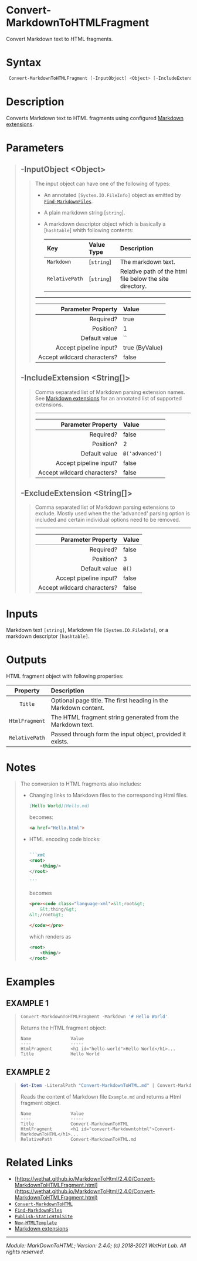 ﻿# Convert-MarkdownToHTMLFragment

Convert Markdown text to HTML fragments.

# Syntax
```PowerShell
 Convert-MarkdownToHTMLFragment [-InputObject] <Object> [-IncludeExtension] <String[]> [-ExcludeExtension] <String[]>  [<CommonParameters>] 
```


# Description


Converts Markdown text to HTML fragments using configured
[Markdown extensions](about_MarkdownToHTML.md#supported-markdown-extensions).





# Parameters

<blockquote>



## -InputObject \<Object\>

<blockquote>

The input object can have one of the following of types:
* An annotated `[System.IO.FileInfo]` object as emitted by [`Find-MarkdownFiles`](Find-MarkdownFiles.md).
* A plain markdown string [`string`].
* A markdown descriptor object which is basically a [`hashtable`] whith following contents:

  | Key            | Value Type | Description                                              |
  | :------------- | :--------- | :------------------------------------------------------- |
  | `Markdown`     | [`string`] | The markdown text.                                       |
  | `RelativePath` | [`string`] | Relative path of the html file below the site directory. |

---

Parameter Property         | Value
--------------------------:|:----------
Required?                  | true
Position?                  | 1
Default value              | ``
Accept pipeline input?     | true (ByValue)
Accept wildcard characters?| false

</blockquote>
 

## -IncludeExtension \<String[]\>

<blockquote>

Comma separated list of Markdown parsing extension names.
See [Markdown extensions](about_MarkdownToHTML.md#supported-markdown-extensions)
for an annotated list of supported extensions.

---

Parameter Property         | Value
--------------------------:|:----------
Required?                  | false
Position?                  | 2
Default value              | `@('advanced')`
Accept pipeline input?     | false
Accept wildcard characters?| false

</blockquote>
 

## -ExcludeExtension \<String[]\>

<blockquote>

Comma separated list of Markdown parsing extensions to exclude.
Mostly used when the the 'advanced' parsing option is included and
certain individual options need to be removed.

---

Parameter Property         | Value
--------------------------:|:----------
Required?                  | false
Position?                  | 3
Default value              | `@()`
Accept pipeline input?     | false
Accept wildcard characters?| false

</blockquote>


</blockquote>


# Inputs
Markdown text `[string]`, Markdown file `[System.IO.FileInfo]`,
or a markdown descriptor `[hashtable]`.


# Outputs
HTML fragment object with following properties:

| Property       | Description                                                     |
| :------------: | :-------------------------------------------------------------- |
| `Title`        | Optional page title. The first heading in the Markdown content. |
| `HtmlFragment` | The HTML fragment string generated from the Markdown text.      |
| `RelativePath` | Passed through form the input object, provided it exists.       |

# Notes

<blockquote>

The conversion to HTML fragments also includes:

* Changing links to Markdown files to the corresponding Html files.

  ~~~ Markdown
  [Hello World](Hello.md)
  ~~~

  becomes:

  ~~~ html
  <a href="Hello.html">
  ~~~

* HTML encoding code blocks:

  ~~~ Markdown

  ```xml
  <root>
      <thing/>
  </root>

  ```
  ~~~

  becomes

  ~~~ HTML
  <pre><code class="language-xml">&lt;root&gt;
      &lt;thing/&gt;
  &lt;/root&gt;

  </code></pre>
  ~~~

  which renders as

  ```xml
  <root>
      <thing/>
  </root>

  ```

</blockquote>


# Examples


## EXAMPLE 1

> ~~~ PowerShell
> Convert-MarkdownToHTMLFragment -Markdown '# Hello World'
> ~~~
>
> 
> Returns the HTML fragment object:
> 
>     Name               Value
>     ----               -----
>     HtmlFragment       <h1 id="hello-world">Hello World</h1>...
>     Title              Hello World
> 
> 
> 
> 
> 
> 
> 
> 
> 
> 
> 
> 
 
## EXAMPLE 2

> ~~~ PowerShell
> Get-Item -LiteralPath "Convert-MarkdownToHTML.md" | Convert-MarkdownToHTMLFragment
> ~~~
>
> 
> Reads the content of Markdown file `Example.md` and returns a Html fragment object.
> 
>     Name               Value
>     ----               -----
>     Title              Convert-MarkdownToHTML
>     HtmlFragment       <h1 id="convert-Markdowntohtml">Convert-MarkdownToHTML</h1>...
>     RelativePath       Convert-MarkdownToHTML.md
> 
> 
> 
> 
> 
> 
> 
> 
> 
> 
> 
> 


# Related Links

* [https://wethat.github.io/MarkdownToHtml/2.4.0/Convert-MarkdownToHTMLFragment.html](https://wethat.github.io/MarkdownToHtml/2.4.0/Convert-MarkdownToHTMLFragment.html) 
* [`Convert-MarkdownToHTML`](Convert-MarkdownToHTML.md) 
* [`Find-MarkdownFiles`](Find-MarkdownFiles.md) 
* [`Publish-StaticHtmlSite`](Publish-StaticHtmlSite.md) 
* [`New-HTMLTemplate`](New-HTMLTemplate.md) 
* [Markdown extensions](about_MarkdownToHTML.md#supported-markdown-extensions)

---

<cite>Module: MarkDownToHTML; Version: 2.4.0; (c) 2018-2021 WetHat Lab. All rights reserved.</cite>
